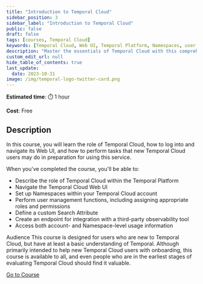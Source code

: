 ```yaml
---
title: "Introduction to Temporal Cloud"
sidebar_position: 3
sidebar_label: "Introduction to Temporal Cloud"
public: false
draft: false
tags: [courses, Temporal Cloud]
keywords: [Temporal Cloud, Web UI, Temporal Platform, Namespaces, user management, roles and permissions, custom Search Attribute, third-party observability tool, account-level usage, Namespace-level usage, evaluating Temporal Cloud]
description: "Master the essentials of Temporal Cloud with this comprehensive course. Dive into Web UI navigation, Namespace setup, user management, custom Search Attribute definition, and more. Perfect for newcomers, it simplifies onboarding and benefits even those evaluating Temporal Cloud's potential."
custom_edit_url: null
hide_table_of_contents: true
last_update:
  date: 2023-10-31
image: /img/temporal-logo-twitter-card.png
---
```


<!-- Generated Nov 06 2023 -->
<!-- DO NOT edit this file directly. -->



**Estimated time**: ⏱️ 1 hour

**Cost**: Free

## Description

In this course, you will learn the role of Temporal Cloud, how to log into and navigate its Web UI, and how to perform tasks that new Temporal Cloud users may do in preparation for using this service.

When you've completed the course, you'll be able to:
- Describe the role of Temporal Cloud within the Temporal Platform
- Navigate the Temporal Cloud Web UI
- Set up Namespaces within your Temporal Cloud account
- Perform user management functions, including assigning appropriate roles and permissions
- Define a custom Search Attribute
- Create an endpoint for integration with a third-party observability tool
- Access both account- and Namespace-level usage information

Audience
This course is designed for users who are new to Temporal Cloud, but have at least a basic understanding of Temporal. Although primarily intended to help new Temporal Cloud users with onboarding, this course is available to all, and even people who are in the earliest stages of evaluating Temporal Cloud should find it valuable.

 <a className="button button--primary" href="https://temporal.talentlms.com/catalog/info/id:144">Go to Course</a> 